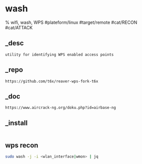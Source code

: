 # wash
% wifi, wash, WPS
#plateform/linux #target/remote #cat/RECON #cat/ATTACK

## _desc
```
utility for identifying WPS enabled access points
```

## _repo
```
https://github.com/t6x/reaver-wps-fork-t6x
```

## _doc
```
https://www.aircrack-ng.org/doku.php?id=airbase-ng
```

## _install
```
```

## wps recon
```bash
sudo wash -j -i <wlan_interface|wmon> | jq
```
